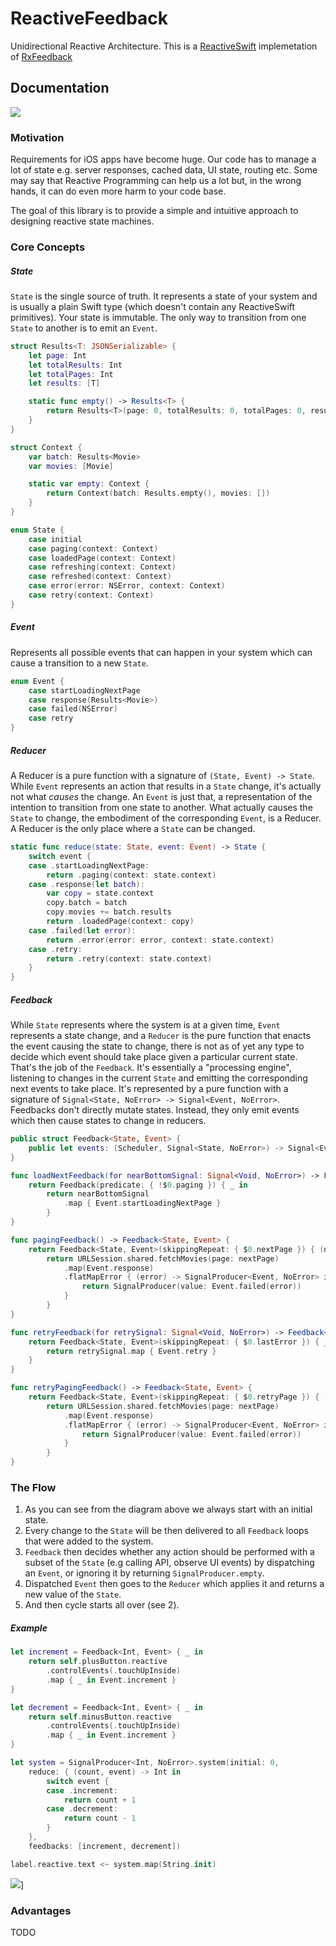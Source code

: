 # ReactiveFeedback

Unidirectional Reactive Architecture. This is a [ReactiveSwift](https://github.com/ReactiveCocoa/ReactiveSwift) implemetation of [RxFeedback](https://github.com/kzaher/RxFeedback)

## Documentation

![](diagrams/ReactiveFeedback.jpg)

### Motivation

Requirements for iOS apps have become huge. Our code has to manage a lot of state e.g. server responses, cached data, UI state, routing etc. Some may say that Reactive Programming can help us a lot but, in the wrong hands, it can do even more harm to your code base.

The goal of this library is to provide a simple and intuitive approach to designing reactive state machines.

### Core Concepts

##### State 

`State` is the single source of truth. It represents a state of your system and is usually a plain Swift type (which doesn't contain any ReactiveSwift primitives). Your state is immutable. The only way to transition from one `State` to another is to emit an `Event`.

```swift
struct Results<T: JSONSerializable> {
    let page: Int
    let totalResults: Int
    let totalPages: Int
    let results: [T]

    static func empty() -> Results<T> {
        return Results<T>(page: 0, totalResults: 0, totalPages: 0, results: [])
    }
}

struct Context {
    var batch: Results<Movie>
    var movies: [Movie]

    static var empty: Context {
        return Context(batch: Results.empty(), movies: [])
    }
}

enum State {
    case initial
    case paging(context: Context)
    case loadedPage(context: Context)
    case refreshing(context: Context)
    case refreshed(context: Context)
    case error(error: NSError, context: Context)
    case retry(context: Context)
}
```

##### Event

Represents all possible events that can happen in your system which can cause a transition to a new `State`.

```swift
enum Event {
    case startLoadingNextPage
    case response(Results<Movie>)
    case failed(NSError)
    case retry
}
```

##### Reducer 

A Reducer is a pure function with a signature of `(State, Event) -> State`. While `Event` represents an action that results in a `State` change, it's actually not what _causes_ the change. An `Event` is just that, a representation of the intention to transition from one state to another. What actually causes the `State` to change, the embodiment of the corresponding `Event`, is a Reducer. A Reducer is the only place where a `State` can be changed.

```swift
static func reduce(state: State, event: Event) -> State {
    switch event {
    case .startLoadingNextPage:
        return .paging(context: state.context)
    case .response(let batch):
        var copy = state.context
        copy.batch = batch
        copy.movies += batch.results
        return .loadedPage(context: copy)
    case .failed(let error):
        return .error(error: error, context: state.context)
    case .retry:
        return .retry(context: state.context)
    }
}
```

##### Feedback

While `State` represents where the system is at a given time, `Event` represents a state change, and a `Reducer` is the pure function that enacts the event causing the state to change, there is not as of yet any type to decide which event should take place given a particular current state. That's the job of the `Feedback`. It's essentially a "processing engine", listening to changes in the current `State` and emitting the corresponding next events to take place. It's represented by a pure function with a signature of `Signal<State, NoError> -> Signal<Event, NoError>`. Feedbacks don't directly mutate states. Instead, they only emit events which then cause states to change in reducers.

```swift
public struct Feedback<State, Event> {
    public let events: (Scheduler, Signal<State, NoError>) -> Signal<Event, NoError>
}

func loadNextFeedback(for nearBottomSignal: Signal<Void, NoError>) -> Feedback<State, Event> {
    return Feedback(predicate: { !$0.paging }) { _ in
        return nearBottomSignal
            .map { Event.startLoadingNextPage }
        }
}

func pagingFeedback() -> Feedback<State, Event> {
    return Feedback<State, Event>(skippingRepeat: { $0.nextPage }) { (nextPage) -> SignalProducer<Event, NoError> in
        return URLSession.shared.fetchMovies(page: nextPage)
            .map(Event.response)
            .flatMapError { (error) -> SignalProducer<Event, NoError> in
                return SignalProducer(value: Event.failed(error))
            }
        }
}

func retryFeedback(for retrySignal: Signal<Void, NoError>) -> Feedback<State, Event> {
    return Feedback<State, Event>(skippingRepeat: { $0.lastError }) { _ -> Signal<Event, NoError> in
        return retrySignal.map { Event.retry }
    }
}

func retryPagingFeedback() -> Feedback<State, Event> {
    return Feedback<State, Event>(skippingRepeat: { $0.retryPage }) { (nextPage) -> SignalProducer<Event, NoError> in
        return URLSession.shared.fetchMovies(page: nextPage)
            .map(Event.response)
            .flatMapError { (error) -> SignalProducer<Event, NoError> in
                return SignalProducer(value: Event.failed(error))
            }
        }
}
```

### The Flow

1. As you can see from the diagram above we always start with an initial state.
2. Every change to the `State` will be then delivered to all `Feedback` loops that were added to the system.
3. `Feedback` then decides whether any action should be performed with a subset of the `State` (e.g calling API, observe UI events) by dispatching an `Event`, or ignoring it by returning `SignalProducer.empty`.
4. Dispatched `Event` then goes to the `Reducer` which applies it and returns a new value of the `State`.
5. And then cycle starts all over (see 2).

##### Example
```swift
let increment = Feedback<Int, Event> { _ in
    return self.plusButton.reactive
        .controlEvents(.touchUpInside)
        .map { _ in Event.increment }
}

let decrement = Feedback<Int, Event> { _ in
    return self.minusButton.reactive
        .controlEvents(.touchUpInside)
        .map { _ in Event.increment }
}

let system = SignalProducer<Int, NoError>.system(initial: 0,
    reduce: { (count, event) -> Int in
        switch event {
        case .increment:
            return count + 1
        case .decrement:
            return count - 1
        }
    },
    feedbacks: [increment, decrement])

label.reactive.text <~ system.map(String.init)
```

![](diagrams/increment_example.gif)]

### Advantages

TODO
